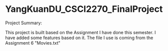 # YangKuanDU_CSCI2270_FinalProject

Project Summary:

This project is built based on the Assignment I have done this semester. I have added some features based on it. The file I use is coming from the Assignment 6 "Movies.txt"
